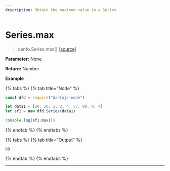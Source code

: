 ```yaml
---
description: Obtain the maximum value in a Series
---
```


# Series.max

> danfo.Series.max()     \[[source](https://github.com/opensource9ja/danfojs/blob/master/danfojs/src/core/series.js#L317)]

**Parameter:** None

**Return:** Number

**Example**

{% tabs %}
{% tab title="Node" %}
```javascript
const dfd = require("danfojs-node")

let data1 = [20, 30, 1, 2, 4, 57, 89, 0, 4]
let sf1 = new dfd.Series(data1)

console.log(sf1.max())
```
{% endtab %}
{% endtabs %}

{% tabs %}
{% tab title="Output" %}
```
89
```
{% endtab %}
{% endtabs %}

****
